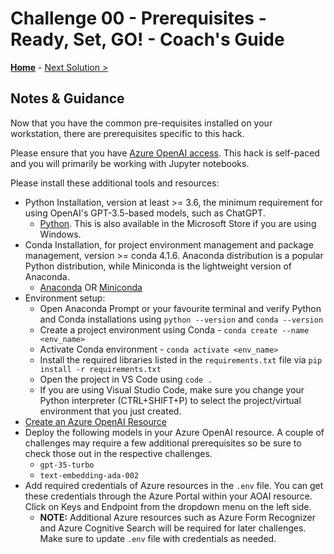 # Challenge 00 - Prerequisites - Ready, Set, GO! - Coach's Guide 

**[Home](./README.md)** - [Next Solution >](./Solution-01.md)

## Notes & Guidance

Now that you have the common pre-requisites installed on your workstation, there are prerequisites specific to this hack. 

Please ensure that you have [Azure OpenAI access](https://aka.ms/oaiapply). This hack is self-paced and you will primarily be working with Jupyter notebooks.

Please install these additional tools and resources:

- Python Installation, version at least \>= 3.6, the minimum requirement for using OpenAI's GPT-3.5-based models, such as ChatGPT.
  - [Python](https://www.python.org/downloads). This is also available in the Microsoft Store if you are using Windows.
- Conda Installation, for project environment management and package management, version \>= conda 4.1.6. Anaconda distribution is a popular Python distribution, while Miniconda is the lightweight version of Anaconda.
  - [Anaconda](https://docs.anaconda.com/anaconda/install) OR [Miniconda](https://docs.conda.io/en/latest/miniconda.html)
- Environment setup:
  - Open Anaconda Prompt or your favourite terminal and verify Python and Conda installations using `python --version` and `conda --version`
  - Create a project environment using Conda - `conda create --name <env_name>`
  - Activate Conda environment - `conda activate <env_name>`
  - Install the required libraries listed in the `requirements.txt` file via `pip install -r requirements.txt`
  - Open the project in VS Code using `code .`
  - If you are using Visual Studio Code, make sure you change your Python interpreter (CTRL+SHIFT+P) to select the project/virtual environment that you just created.
- [Create an Azure OpenAI Resource](https://learn.microsoft.com/en-us/azure/cognitive-services/openai/overview) 
- Deploy the following models in your Azure OpenAI resource. A couple of challenges may require a few additional prerequisites so be sure to check those out in the respective challenges. 
  - `gpt-35-turbo`
  - `text-embedding-ada-002`
- Add required credentials of Azure resources in the `.env` file. You can get these credentials through the Azure Portal within your AOAI resource. Click on Keys and Endpoint from the dropdown menu on the left side.
  - **NOTE:** Additional Azure resources such as Azure Form Recognizer and Azure Cognitive Search will be required for later challenges. Make sure to update ``.env`` file with credentials as needed. 
